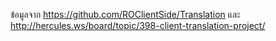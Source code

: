 ข้อมูลจาก
https://github.com/ROClientSide/Translation
และ 
http://hercules.ws/board/topic/398-client-translation-project/
